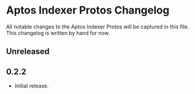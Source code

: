 # Aptos Indexer Protos Changelog

All notable changes to the Aptos Indexer Protos will be captured in this file. This changelog is written by hand for now.

## Unreleased

## 0.2.2
- Initial release.
